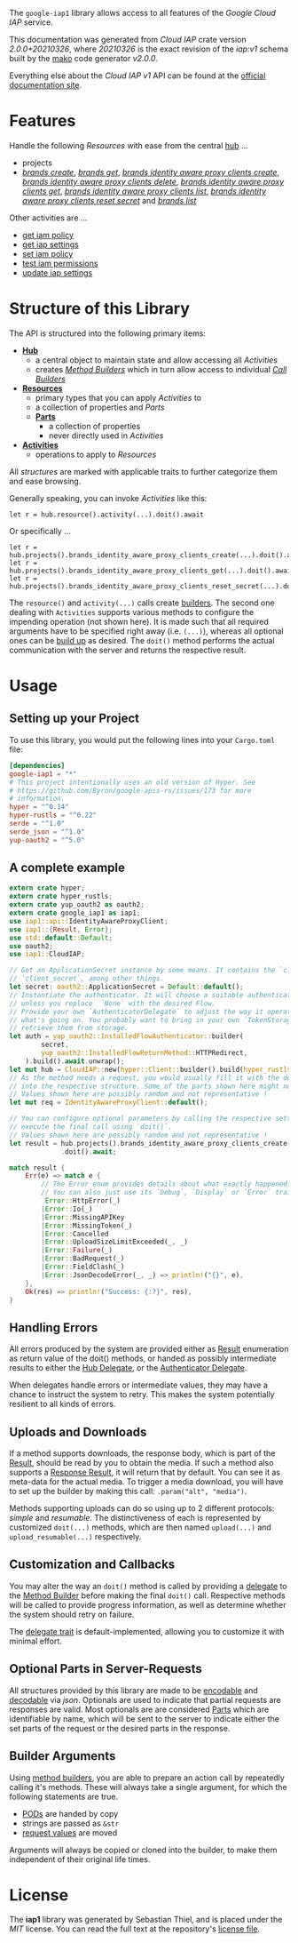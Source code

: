 <!---
DO NOT EDIT !
This file was generated automatically from 'src/mako/api/README.md.mako'
DO NOT EDIT !
-->
The `google-iap1` library allows access to all features of the *Google Cloud IAP* service.

This documentation was generated from *Cloud IAP* crate version *2.0.0+20210326*, where *20210326* is the exact revision of the *iap:v1* schema built by the [mako](http://www.makotemplates.org/) code generator *v2.0.0*.

Everything else about the *Cloud IAP* *v1* API can be found at the
[official documentation site](https://cloud.google.com/iap).
# Features

Handle the following *Resources* with ease from the central [hub](https://docs.rs/google-iap1/2.0.0+20210326/google_iap1/CloudIAP) ... 

* projects
 * [*brands create*](https://docs.rs/google-iap1/2.0.0+20210326/google_iap1/api::ProjectBrandCreateCall), [*brands get*](https://docs.rs/google-iap1/2.0.0+20210326/google_iap1/api::ProjectBrandGetCall), [*brands identity aware proxy clients create*](https://docs.rs/google-iap1/2.0.0+20210326/google_iap1/api::ProjectBrandIdentityAwareProxyClientCreateCall), [*brands identity aware proxy clients delete*](https://docs.rs/google-iap1/2.0.0+20210326/google_iap1/api::ProjectBrandIdentityAwareProxyClientDeleteCall), [*brands identity aware proxy clients get*](https://docs.rs/google-iap1/2.0.0+20210326/google_iap1/api::ProjectBrandIdentityAwareProxyClientGetCall), [*brands identity aware proxy clients list*](https://docs.rs/google-iap1/2.0.0+20210326/google_iap1/api::ProjectBrandIdentityAwareProxyClientListCall), [*brands identity aware proxy clients reset secret*](https://docs.rs/google-iap1/2.0.0+20210326/google_iap1/api::ProjectBrandIdentityAwareProxyClientResetSecretCall) and [*brands list*](https://docs.rs/google-iap1/2.0.0+20210326/google_iap1/api::ProjectBrandListCall)

Other activities are ...

* [get iam policy](https://docs.rs/google-iap1/2.0.0+20210326/google_iap1/api::MethodGetIamPolicyCall)
* [get iap settings](https://docs.rs/google-iap1/2.0.0+20210326/google_iap1/api::MethodGetIapSettingCall)
* [set iam policy](https://docs.rs/google-iap1/2.0.0+20210326/google_iap1/api::MethodSetIamPolicyCall)
* [test iam permissions](https://docs.rs/google-iap1/2.0.0+20210326/google_iap1/api::MethodTestIamPermissionCall)
* [update iap settings](https://docs.rs/google-iap1/2.0.0+20210326/google_iap1/api::MethodUpdateIapSettingCall)



# Structure of this Library

The API is structured into the following primary items:

* **[Hub](https://docs.rs/google-iap1/2.0.0+20210326/google_iap1/CloudIAP)**
    * a central object to maintain state and allow accessing all *Activities*
    * creates [*Method Builders*](https://docs.rs/google-iap1/2.0.0+20210326/google_iap1/client::MethodsBuilder) which in turn
      allow access to individual [*Call Builders*](https://docs.rs/google-iap1/2.0.0+20210326/google_iap1/client::CallBuilder)
* **[Resources](https://docs.rs/google-iap1/2.0.0+20210326/google_iap1/client::Resource)**
    * primary types that you can apply *Activities* to
    * a collection of properties and *Parts*
    * **[Parts](https://docs.rs/google-iap1/2.0.0+20210326/google_iap1/client::Part)**
        * a collection of properties
        * never directly used in *Activities*
* **[Activities](https://docs.rs/google-iap1/2.0.0+20210326/google_iap1/client::CallBuilder)**
    * operations to apply to *Resources*

All *structures* are marked with applicable traits to further categorize them and ease browsing.

Generally speaking, you can invoke *Activities* like this:

```Rust,ignore
let r = hub.resource().activity(...).doit().await
```

Or specifically ...

```ignore
let r = hub.projects().brands_identity_aware_proxy_clients_create(...).doit().await
let r = hub.projects().brands_identity_aware_proxy_clients_get(...).doit().await
let r = hub.projects().brands_identity_aware_proxy_clients_reset_secret(...).doit().await
```

The `resource()` and `activity(...)` calls create [builders][builder-pattern]. The second one dealing with `Activities` 
supports various methods to configure the impending operation (not shown here). It is made such that all required arguments have to be 
specified right away (i.e. `(...)`), whereas all optional ones can be [build up][builder-pattern] as desired.
The `doit()` method performs the actual communication with the server and returns the respective result.

# Usage

## Setting up your Project

To use this library, you would put the following lines into your `Cargo.toml` file:

```toml
[dependencies]
google-iap1 = "*"
# This project intentionally uses an old version of Hyper. See
# https://github.com/Byron/google-apis-rs/issues/173 for more
# information.
hyper = "^0.14"
hyper-rustls = "^0.22"
serde = "^1.0"
serde_json = "^1.0"
yup-oauth2 = "^5.0"
```

## A complete example

```Rust
extern crate hyper;
extern crate hyper_rustls;
extern crate yup_oauth2 as oauth2;
extern crate google_iap1 as iap1;
use iap1::api::IdentityAwareProxyClient;
use iap1::{Result, Error};
use std::default::Default;
use oauth2;
use iap1::CloudIAP;

// Get an ApplicationSecret instance by some means. It contains the `client_id` and 
// `client_secret`, among other things.
let secret: oauth2::ApplicationSecret = Default::default();
// Instantiate the authenticator. It will choose a suitable authentication flow for you, 
// unless you replace  `None` with the desired Flow.
// Provide your own `AuthenticatorDelegate` to adjust the way it operates and get feedback about 
// what's going on. You probably want to bring in your own `TokenStorage` to persist tokens and
// retrieve them from storage.
let auth = yup_oauth2::InstalledFlowAuthenticator::builder(
        secret,
        yup_oauth2::InstalledFlowReturnMethod::HTTPRedirect,
    ).build().await.unwrap();
let mut hub = CloudIAP::new(hyper::Client::builder().build(hyper_rustls::HttpsConnector::with_native_roots()), auth);
// As the method needs a request, you would usually fill it with the desired information
// into the respective structure. Some of the parts shown here might not be applicable !
// Values shown here are possibly random and not representative !
let mut req = IdentityAwareProxyClient::default();

// You can configure optional parameters by calling the respective setters at will, and
// execute the final call using `doit()`.
// Values shown here are possibly random and not representative !
let result = hub.projects().brands_identity_aware_proxy_clients_create(req, "parent")
             .doit().await;

match result {
    Err(e) => match e {
        // The Error enum provides details about what exactly happened.
        // You can also just use its `Debug`, `Display` or `Error` traits
         Error::HttpError(_)
        |Error::Io(_)
        |Error::MissingAPIKey
        |Error::MissingToken(_)
        |Error::Cancelled
        |Error::UploadSizeLimitExceeded(_, _)
        |Error::Failure(_)
        |Error::BadRequest(_)
        |Error::FieldClash(_)
        |Error::JsonDecodeError(_, _) => println!("{}", e),
    },
    Ok(res) => println!("Success: {:?}", res),
}

```
## Handling Errors

All errors produced by the system are provided either as [Result](https://docs.rs/google-iap1/2.0.0+20210326/google_iap1/client::Result) enumeration as return value of
the doit() methods, or handed as possibly intermediate results to either the 
[Hub Delegate](https://docs.rs/google-iap1/2.0.0+20210326/google_iap1/client::Delegate), or the [Authenticator Delegate](https://docs.rs/yup-oauth2/*/yup_oauth2/trait.AuthenticatorDelegate.html).

When delegates handle errors or intermediate values, they may have a chance to instruct the system to retry. This 
makes the system potentially resilient to all kinds of errors.

## Uploads and Downloads
If a method supports downloads, the response body, which is part of the [Result](https://docs.rs/google-iap1/2.0.0+20210326/google_iap1/client::Result), should be
read by you to obtain the media.
If such a method also supports a [Response Result](https://docs.rs/google-iap1/2.0.0+20210326/google_iap1/client::ResponseResult), it will return that by default.
You can see it as meta-data for the actual media. To trigger a media download, you will have to set up the builder by making
this call: `.param("alt", "media")`.

Methods supporting uploads can do so using up to 2 different protocols: 
*simple* and *resumable*. The distinctiveness of each is represented by customized 
`doit(...)` methods, which are then named `upload(...)` and `upload_resumable(...)` respectively.

## Customization and Callbacks

You may alter the way an `doit()` method is called by providing a [delegate](https://docs.rs/google-iap1/2.0.0+20210326/google_iap1/client::Delegate) to the 
[Method Builder](https://docs.rs/google-iap1/2.0.0+20210326/google_iap1/client::CallBuilder) before making the final `doit()` call. 
Respective methods will be called to provide progress information, as well as determine whether the system should 
retry on failure.

The [delegate trait](https://docs.rs/google-iap1/2.0.0+20210326/google_iap1/client::Delegate) is default-implemented, allowing you to customize it with minimal effort.

## Optional Parts in Server-Requests

All structures provided by this library are made to be [encodable](https://docs.rs/google-iap1/2.0.0+20210326/google_iap1/client::RequestValue) and 
[decodable](https://docs.rs/google-iap1/2.0.0+20210326/google_iap1/client::ResponseResult) via *json*. Optionals are used to indicate that partial requests are responses 
are valid.
Most optionals are are considered [Parts](https://docs.rs/google-iap1/2.0.0+20210326/google_iap1/client::Part) which are identifiable by name, which will be sent to 
the server to indicate either the set parts of the request or the desired parts in the response.

## Builder Arguments

Using [method builders](https://docs.rs/google-iap1/2.0.0+20210326/google_iap1/client::CallBuilder), you are able to prepare an action call by repeatedly calling it's methods.
These will always take a single argument, for which the following statements are true.

* [PODs][wiki-pod] are handed by copy
* strings are passed as `&str`
* [request values](https://docs.rs/google-iap1/2.0.0+20210326/google_iap1/client::RequestValue) are moved

Arguments will always be copied or cloned into the builder, to make them independent of their original life times.

[wiki-pod]: http://en.wikipedia.org/wiki/Plain_old_data_structure
[builder-pattern]: http://en.wikipedia.org/wiki/Builder_pattern
[google-go-api]: https://github.com/google/google-api-go-client

# License
The **iap1** library was generated by Sebastian Thiel, and is placed 
under the *MIT* license.
You can read the full text at the repository's [license file][repo-license].

[repo-license]: https://github.com/Byron/google-apis-rsblob/master/LICENSE.md
